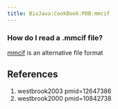 ```yaml
---
title: BioJava:CookBook:PDB:mmcif
---
```


### How do I read a .mmcif file?

[mmcif](http://ndbserver.rutgers.edu/mmcif/index.html) is an alternative
file format

References
----------

<biblio>

1.  westbrook2003 pmid=12647386
2.  westbrook2000 pmid=10842738

</biblio>
